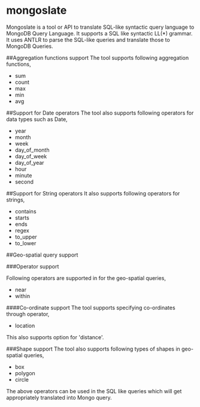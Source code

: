 # mongoslate
Mongoslate is a tool or API to translate SQL-like syntactic query language to MongoDB Query Language. It supports a SQL like syntactic LL(*) grammar. 
It uses ANTLR to parse the SQL-like queries and translate those to MongoDB Queries.

##Aggregation functions support
The tool supports following aggregation functions,
- sum
- count
- max
- min
- avg

##Support for Date operators
The tool also supports following operators for data types such as Date,
- year
- month
- week
- day_of_month
- day_of_week
- day_of_year
- hour
- minute
- second

##Support for String operators
It also supports following operators for strings,
- contains
- starts
- ends
- regex
- to_upper
- to_lower
  
##Geo-spatial query support

###Operator support

Following operators are supported in for the geo-spatial queries,
- near
- within

####Co-ordinate support
The tool supports specifying co-ordinates through operator,
- location

This also supports option for 'distance'.

###Shape support
The tool also supports following types of shapes in geo-spatial queries,
- box
- polygon
- circle

The above operators can be used in the SQL like queries which will get appropriately translated into Mongo query.

